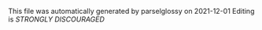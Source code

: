 This file was automatically generated by parselglossy on 2021-12-01
Editing is *STRONGLY DISCOURAGED*
